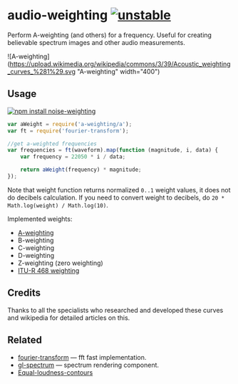 # audio-weighting [![unstable](http://badges.github.io/stability-badges/dist/unstable.svg)](http://github.com/badges/stability-badges)

Perform A-weighting (and others) for a frequency.
Useful for creating believable spectrum images and other audio measurements.

![A-weighting](https://upload.wikimedia.org/wikipedia/commons/3/39/Acoustic_weighting_curves_%281%29.svg "A-weighting" width="400")

## Usage

[![npm install noise-weighting](https://nodei.co/npm/noise-weighting.png?mini=true)](https://npmjs.org/package/noise-weighting/)

```js
var aWeight = require('a-weighting/a');
var ft = require('fourier-transform');

//get a-weighted frequencies
var frequencies = ft(waveform).map(function (magnitude, i, data) {
	var frequency = 22050 * i / data;

	return aWeight(frequency) * magnitude;
});
```

Note that weight function returns normalized `0..1` weight values, it does not do decibels calculation. If you need to convert weight to decibels, do `20 * Math.log(weight) / Math.log(10)`.

Implemented weights:

* [A-weighting](https://en.wikipedia.org/wiki/A-weighting)
* B-weighting
* C-weighting
* D-weighting
* Z-weighting (zero weighting)
* [ITU-R 468 weighting](https://en.wikipedia.org/wiki/ITU-R_468_noise_weighting)

## Credits

Thanks to all the specialists who researched and developed these curves and wikipedia for detailed articles on this.

## Related

* [fourier-transform](https://github.com/scijs/fourier-transform) — fft fast implementation.
* [gl-spectrum](https://github.com/audio-lab/gl-spectrum) — spectrum rendering component.
* [Equal-loudness-contours](https://en.wikipedia.org/wiki/Equal-loudness_contour)